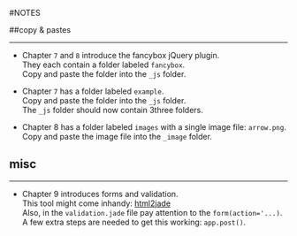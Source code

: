 #NOTES  

##copy & pastes  

***

* Chapter `7` and `8` introduce the fancybox jQuery plugin.  
They each contain a folder labeled `fancybox`.  
Copy and paste the folder into the `_js` folder.  

* Chapter `7` has a folder labeled `example`.   
Copy and paste the folder into the `_js` folder.  
The `_js` folder should now contain 3three folders.  

* Chapter 8 has a folder labeled `images` with a single image file: `arrow.png`.  
Copy and paste the image file into the `_image` folder.


## misc  

---

* Chapter 9 introduces forms and validation.  
This tool might come inhandy: [html2jade](http://html2jade.aaron-powell.com/)  
Also, in the `validation.jade` file pay attention to the `form(action='...)`.  
A few extra steps are needed to get this working: `app.post()`.  
